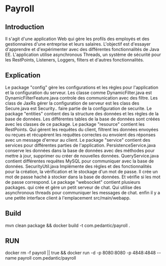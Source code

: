 # Payroll

## Introduction
Il s'agit d'une application Web qui gère les profils des employés
et des gestionnaires d'une entreprise et leurs salaires.
L'objectif est d'essayer d'apprendre et d'expérimenter avec des différentes fonctionnalités de Java EE.
L'application utilise asynchronous Threads, un système de sécurité pour les RestPoints, Listeners, Loggers, filters et d'autres fonctionnalités.

## Explication
   Le package "config" gère les configurations et les règles pour l'application et la configuration du serveur.
Les classe comme DynamicFilter.java est DynamicFilterFeature.java controle des communication avec des filtre.
Les class de JaxRs gérer la configuration de serveur est les class des Secure.java est Security.. 
faire partie de la configuration de securite.
  Le package "entities" contient des la structure des données et les règles de la base de données.
Les différentes tables de la base de données sont créées avec les classes de ce package.
  Le package "resource" contient les RestPoints. Qui gèrent les requêtes du client, filtrent les données 
envoyées ou reçues et récupèrent les requêtes correctes ou envoient des réponses avec un message d'erreur au client.
  Le package "service" contient des services pour différentes parties de l'application. PersistenceService.java 
conserve les données dans la base de données avec des méthodes pour mettre à jour, supprimer ou créer de nouvelles données.
QueryService.java contient différentes requêtes MySQL pour communiquer avec la base de données. 
SecurityUtil.java Implémente des règles et des fonctionnalités pour la création, la vérification et le stockage d'un mot de passe. 
Il crée un mot de passe haché à stocker dans la base de données. Et vérifie si les mot de passe correspond.
  Le package "websocket" contient plusieurs packages. qui crée et gère un petit serveur de chat. 
Qui utilise des asynchronous threads pour communiquer les messages de chat.
  enfin il y a une petite interface client à l'emplacement src/main/webapp.

## Build
mvn clean package && docker build -t com.pedantic/payroll .

## RUN

docker rm -f payroll || true && docker run -d -p 8080:8080 -p 4848:4848 --name payroll com.pedantic/payroll 
